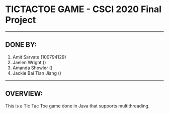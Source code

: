 # TICTACTOE GAME - CSCI 2020 Final Project 

---

## DONE BY: 

1. Amit Sarvate (100794129)
2. Jaelen Wright ()
3. Amanda Showler ()
4. Jackie Bai Tian Jiang ()

---

## OVERVIEW: 

This is a Tic Tac Toe game done in Java that supports multithreading. 
